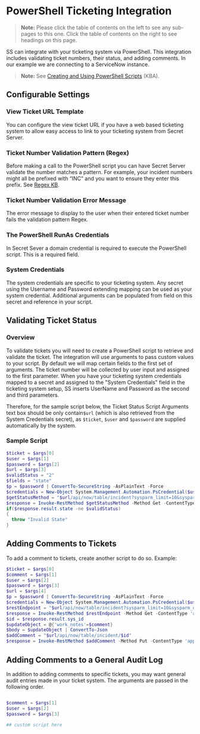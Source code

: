 [title]: # (PowerShell Ticketing Integration)
[tags]: # (PowerShell,ticketing)
[priority]: # (1000)

# PowerShell Ticketing Integration

> **Note:** Please click the table of contents on the left to see any sub-pages to this one. Click the table of contents on the right to see headings on this page.

SS can integrate with your ticketing system via PowerShell. This integration includes validating ticket numbers, their status, and adding comments. In our example we are connecting to a ServiceNow instance.

> **Note:** See [Creating and Using PowerShell Scripts](https://updates.thycotic.net/links.ashx?SecretServerPowerShellKB) (KBA).

## Configurable Settings

### View Ticket URL Template

You can configure the view ticket URL if you have a web based ticketing system to allow easy access to link to your ticketing system from Secret Server.

### Ticket Number Validation Pattern (Regex)

Before making a call to the PowerShell script you can have Secret Server validate the number matches a pattern. For example, your incident numbers might all be prefixed with “INC” and you want to ensure they enter this prefix. See [Regex KB](http://support.thycotic.com/kb/a242/setting-a-ticket-pattern-regex.aspx).

### Ticket Number Validation Error Message

The error message to display to the user when their entered ticket number fails the validation pattern Regex.

### The PowerShell RunAs Credentials

In Secret Sever a domain credential is required to execute the PowerShell script. This is a required field.

### System Credentials

The system credentials are specific to your ticketing system. Any secret using the Username and Password extending mapping can be used as your system credential. Additional arguments can be populated from field on this secret and reference in your script.

## Validating Ticket Status

### Overview

To validate tickets you will need to create a PowerShell script to retrieve and validate the ticket. The integration will use arguments to pass custom values to your script. By default we will map certain fields to the first set of arguments. The ticket number will be collected by user input and assigned to the first parameter. When you have your ticketing system credentials mapped to a secret and assigned to the "System Credentials" field in the ticketing system setup, SS inserts UserName and Password as the second and third parameters. 

Therefore, for the sample script below, the Ticket Status Script Arguments text box should be only contain`$url` (which is also retrieved from the System Credentials secret), as `$ticket`, `$user` and `$password` are supplied automatically by the system.

### Sample Script

``` powershell
$ticket = $args[0]
$user = $args[1]
$password = $args[2]
$url = $args[3]
$validStatus = "2"
$fields = "state"
$p = $password | ConvertTo-SecureString -AsPlainText -Force
$credentials = New-Object System.Management.Automation.PsCredential($user,$p)
$getStatusMethod = "$url/api/now/table/incident?sysparm_limit=10&sysparm_query=number=$ticket&sysparm_display_value=&sysparm_fields=$fields"
$response = Invoke-RestMethod $getStatusMethod -Method Get -ContentType 'application/json' -Credential $credentials
if($response.result.state -ne $validStatus)
{
  throw "Invalid State"
}
```

## Adding Comments to Tickets

To add a comment to tickets, create another script to do so. Example: 

```powershell
$ticket = $args[0]
$comment = $args[1]
$user = $args[2]
$password = $args[3]
$url = $args[4]
$p = $password | ConvertTo-SecureString -AsPlainText -Force
$credentials = New-Object System.Management.Automation.PsCredential($user,$p)
$restEndpoint = "$url/api/now/table/incident?sysparm_limit=10&sysparm_query=number=$ticket&sysparm_display_value=&sysparm_fields=sys_id"
$response = Invoke-RestMethod $restEndpoint -Method Get -ContentType 'application/json' -Credential $credentials
$id = $response.result.sys_id
$updateObject = @{'work_notes'=$comment}
$body = $updateObject | ConvertTo-Json
$addComment = "$url/api/now/table/incident/$id"
$response = Invoke-RestMethod $addComment -Method Put -ContentType 'application/json' -Credential $credentials -Body $body
```

## Adding Comments to a General Audit Log

In addition to adding comments to specific tickets, you may want general audit entries made in your ticket system. The arguments are passed in the following order.

```powershell

$comment = $args[1]
$user = $args[2]
$password = $args[3]

## custom script here

```

 